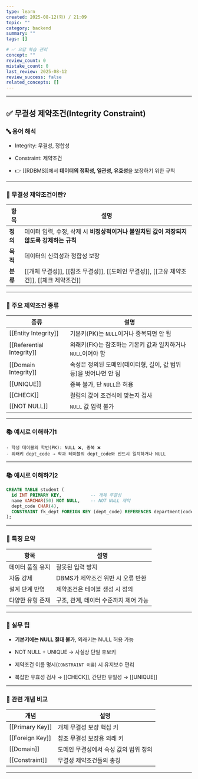```yaml
---
type: learn
created: 2025-08-12(화) / 21:09
topic: ""
category: backend
summary: ""
tags: []

# ✅ 오답 복습 관리
concept: ""
review_count: 0
mistake_count: 0
last_review: 2025-08-12
review_success: false
related_concepts: []
---
```

---

## ✅ 무결성 제약조건(Integrity Constraint)

### 🔤 용어 해석

- Integrity: 무결성, 정합성
    
- Constraint: 제약조건
    
- 👉 [[RDBMS]]에서 **데이터의 정확성, 일관성, 유효성**을 보장하기 위한 규칙
    

---

### 🧩 무결성 제약조건이란?

| 항목     | 설명                                                            |
| ------ | ------------------------------------------------------------- |
| **정의** | 데이터 입력, 수정, 삭제 시 **비정상적이거나 불일치된 값이 저장되지 않도록 강제하는 규칙**         |
| **목적** | 데이터의 신뢰성과 정합성 보장                                              |
| **분류** | [[개체 무결성]], [[참조 무결성]], [[도메인 무결성]], [[고유 제약조건]], [[체크 제약조건]] |

---

### 🧱 주요 제약조건 종류

| 종류                        | 설명                                      |
| ------------------------- | --------------------------------------- |
| [[Entity Integrity]]      | 기본키(PK)는 `NULL`이거나 중복되면 안 됨             |
| [[Referential Integrity]] | 외래키(FK)는 참조하는 기본키 값과 일치하거나 `NULL`이어야 함  |
| [[Domain Integrity]]      | 속성은 정의된 도메인(데이터형, 길이, 값 범위 등)을 벗어나면 안 됨 |
| [[UNIQUE]]                | 중복 불가, 단 `NULL`은 허용                     |
| [[CHECK]]                 | 컬럼의 값이 조건식에 맞는지 검사                      |
| [[NOT NULL]]              | `NULL` 값 입력 불가                          |

---

### 📚 예시로 이해하기1

```plaintext
- 학생 테이블의 학번(PK): NULL ❌, 중복 ❌  
- 외래키 dept_code → 학과 테이블의 dept_code와 반드시 일치하거나 NULL
```

---

### 📚 예시로 이해하기2

```sql
CREATE TABLE student (
  id INT PRIMARY KEY,           -- 개체 무결성
  name VARCHAR(50) NOT NULL,    -- NOT NULL 제약
  dept_code CHAR(4),
  CONSTRAINT fk_dept FOREIGN KEY (dept_code) REFERENCES department(code) -- 참조 무결성
);
```

---

### 🧠 특징 요약

|항목|설명|
|---|---|
|데이터 품질 유지|잘못된 입력 방지|
|자동 강제|DBMS가 제약조건 위반 시 오류 반환|
|설계 단계 반영|제약조건은 테이블 생성 시 정의|
|다양한 유형 존재|구조, 관계, 데이터 수준까지 제어 가능|

---

### 🎯 실무 팁

- **기본키에는 NULL 절대 불가**, 외래키는 NULL 허용 가능
    
- NOT NULL + UNIQUE → 사실상 단일 후보키
    
- 제약조건 이름 명시(`CONSTRAINT 이름`) 시 유지보수 편리
    
- 복잡한 유효성 검사 → [[CHECK]], 간단한 유일성 → [[UNIQUE]]
    

---

### 🧩 관련 개념 비교

|개념|설명|
|---|---|
|[[Primary Key]]|개체 무결성 보장 핵심 키|
|[[Foreign Key]]|참조 무결성 보장용 외래 키|
|[[Domain]]|도메인 무결성에서 속성 값의 범위 정의|
|[[Constraint]]|무결성 제약조건들의 총칭|

---